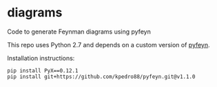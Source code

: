 # diagrams
Code to generate Feynman diagrams using pyfeyn

This repo uses Python 2.7 and depends on a custom version of [pyfeyn](https://github.com/kpedro88/pyfeyn).

Installation instructions:
```
pip install PyX==0.12.1
pip install git+https://github.com/kpedro88/pyfeyn.git@v1.1.0
```
